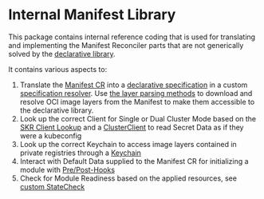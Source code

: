 # Internal Manifest Library

This package contains internal reference coding that is used for translating and implementing the Manifest Reconciler parts that are not generically solved by the [declarative library](../declarative/README.md).

It contains various aspects to:

1. Translate the [Manifest CR](../../api/v1beta2/manifest_types.go) into a [declarative specification](../declarative/v2/spec.go) in a custom [specification resolver](spec_resolver.go). Use [the layer parsing methods](parse.go) to download and resolve OCI image layers from the Manifest to make them accessible to the declarative library.
2. Look up the correct Client for Single or Dual Cluster Mode based on the [SKR Client Lookup](skr_client_lookup.go) and a [ClusterClient](client.go) to read Secret Data as if they were a kubeconfig
3. Look up the correct Keychain to access image layers contained in private registries through a [Keychain](../../pkg/ocmextensions/cred.go)
4. Interact with Default Data supplied to the Manifest CR for initializing a module with [Pre/Post-Hooks](custom_resource.go)
5. Check for Module Readiness based on the applied resources, see [custom StateCheck](statecheck/state_check.go)
